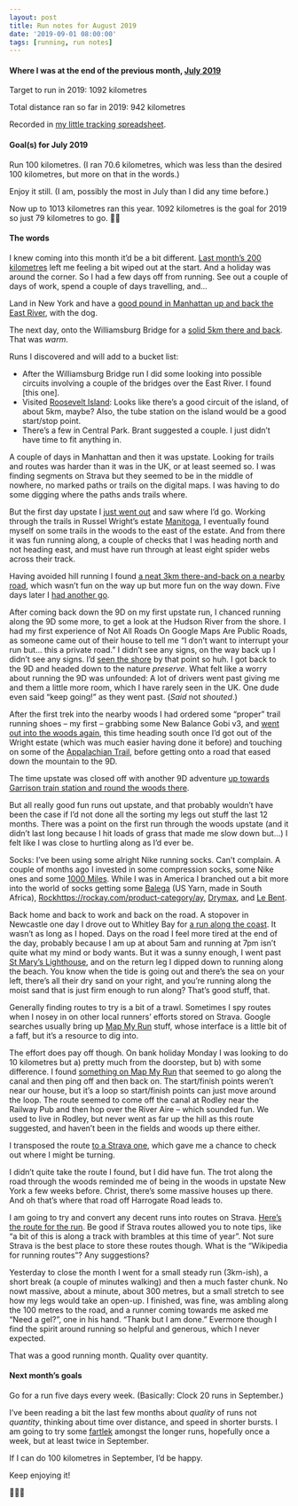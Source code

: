 ```yaml
---
layout: post
title: Run notes for August 2019
date: '2019-09-01 08:00:00'
tags: [running, run notes]
---
```


#### Where I was at the end of the previous month, [July 2019](https://www.ermlikeyeah.com/run-notes-2019-july/)

Target to run in 2019: 1092 kilometres

Total distance ran so far in 2019: 942 kilometres

Recorded in [my little tracking spreadsheet](https://www.icloud.com/numbers/0cWhQqgPDF2FKXSnUdB79lWVw#2019_running).

#### Goal(s) for July 2019

Run 100 kilometres. (I ran 70.6 kilometres, which was less than the desired 100 kilometres, but more on that in the words.)

Enjoy it still. (I am, possibly the most in July than I did any time before.)

Now up to 1013 kilometres ran this year. 1092 kilometres is the goal for 2019 so just 79 kilometres to go. 🙌🏼

#### The words

I knew coming into this month it’d be a bit different. [Last month’s 200 kilometres](https://www.ermlikeyeah.com/run-notes-2019-july/) left me feeling a bit wiped out at the start. And a holiday was around the corner. So I had a few days off from running. See out a couple of days of work, spend a couple of days travelling, and...

Land in New York and have a [good pound in Manhattan up and back the East River](https://www.strava.com/activities/2592761495), with the dog.

The next day, onto the Williamsburg Bridge for a [solid 5km there and back](https://www.strava.com/activities/2595652168). That was _warm_.

Runs I discovered and will add to a bucket list:

* After the Williamsburg Bridge run I did some looking into possible circuits involving a couple of the bridges over the East River. I found [this one].
* Visited [Roosevelt Island](https://www.google.co.uk/maps?oe=UTF-8&hl=en-gb&q=roosevelt+island&um=1&ie=UTF-8&sa=X&ved=2ahUKEwjOyM-ziK_kAhVUPcAKHUaJDR4Q_AUoAXoECBIQAQ): Looks like there’s a good circuit of the island, of about 5km, maybe? Also, the tube station on the island would be a good start/stop point.
* There’s a few in Central Park. Brant suggested a couple. I just didn’t have time to fit anything in.

A couple of days in Manhattan and then it was upstate. Looking for trails and routes was harder than it was in the UK, or at least seemed so. I was finding segments on Strava but they seemed to be in the middle of nowhere, no marked paths or trails on the digital maps. I was having to do some digging where the paths ands trails where.

But the first day upstate I [just went out](https://www.strava.com/activities/2601475538) and saw where I’d go. Working through the trails in Russel Wright’s estate [Manitoga](https://en.m.wikipedia.org/wiki/Manitoga), I eventually found myself on some trails in the woods to the east of the estate. And from there it was fun running along, a couple of checks that I was heading north and not heading east, and must have run through at least eight spider webs across their track.

Having avoided hill running I found [a neat 3km there-and-back on a nearby road](https://www.strava.com/activities/2606839418), which wasn’t fun on the way up but more fun on the way down. Five days later I [had another go](https://www.strava.com/activities/2618531715).

After coming back down the 9D on my first upstate run, I chanced running along the 9D some more, to get a look at the Hudson River from the shore. I had my first experience of Not All Roads On Google Maps Are Public Roads, as someone came out of their house to tell me “I don’t want to interrupt your run but... this a private road.” I didn’t see any signs, on the way back up I didn’t see any signs. I’d [seen the shore](https://www.instagram.com/p/B1BrHZIHJgR/) by that point so huh. I got back to the 9D and headed down to the nature _preserve_. What felt like a worry about running the 9D was unfounded: A lot of drivers went past giving me and them a little more room, which I have rarely seen in the UK. One dude even said “keep going!” as they went past. (_Said_ not _shouted_.) 

After the first trek into the nearby woods I had ordered some “proper” trail running shoes – my first – grabbing some New Balance Gobi v3, and [went out into the woods again](https://www.strava.com/activities/2609827104), this time heading south once I’d got out of the Wright estate (which was much easier having done it before) and touching on some of the [Appalachian Trail](https://en.m.wikipedia.org/wiki/Appalachian_Trail), before getting onto a road that eased down the mountain to the 9D.

The time upstate was closed off with another 9D adventure [up towards Garrison train station and round the woods there](https://www.strava.com/activities/2624014172).

But all really good fun runs out upstate, and that probably wouldn’t have been the case if I’d not done all the sorting my legs out stuff the last 12 months. There was a point on the first run through the woods upstate (and it didn’t last long because I hit loads of grass that made me slow down but...) I felt like I was close to hurtling along as I’d ever be.

Socks: I’ve been using some alright Nike running socks. Can’t complain. A couple of months ago I invested in some compression socks, some Nike ones and some [1000 Miles](https://1000mile.co.uk/product/1000-mile-compression-sock-2/). While I was in America I branched out a bit more into the world of socks getting some [Balega](https://balega-socks.implus.com) (US Yarn, made in South Africa), [Rockhttps://rockay.com/product-category/ay](running-socks/), [Drymax](https://www.drymaxsports.com), and [Le Bent](https://www.lebent.com/en/shop/product/le-sock-run-ultra-light-micro).

Back home and back to work and back on the road. A stopover in Newcastle one day I drove out to Whitley Bay for [a run along the coast](https://www.strava.com/activities/2636347752). It wasn’t as long as I hoped. Days on the road I feel more tired at the end of the day, probably because I am up at about 5am and running at 7pm isn’t quite what my mind or body wants. But it was a sunny enough, I went past [St Mary’s Lighthouse](https://en.m.wikipedia.org/wiki/St_Mary's_Lighthouse), and on the return leg I dipped down to running along the beach. You know when the tide is going out and there’s the sea on your left, there’s all their dry sand on your right, and you’re running along the moist sand that is just firm enough to run along? That’s good stuff, that.

Generally finding routes to try is a bit of a trawl. Sometimes I spy routes when I nosey in on other local runners’ efforts stored on Strava. Google searches usually bring up [Map My Run](https://www.mapmyrun.com/my_home/) stuff, whose interface is a little bit of a faff, but it’s a resource to dig into.

The effort does pay off though. On bank holiday Monday I was looking to do 10 kilometres but a) pretty much from the doorstep, but b) with some difference. I found [something on Map My Run](https://www.mapmyrun.com/routes/view/2658027838) that seemed to go along the canal and then ping off and then back on. The start/finish points weren’t near our house, but it’s a loop so start/finish points can just move around the loop. The route seemed to come off the canal at Rodley near the Railway Pub and then hop over the River Aire – which sounded fun. We used to live in Rodley, but never went as far up the hill as this route suggested, and haven’t been in the fields and woods up there either.

I transposed the route [to a Strava one](https://www.strava.com/routes/21335835), which gave me a chance to check out where I might be turning.

I didn’t quite take the route I found, but I did have fun. The trot along the road through the woods reminded me of being in the woods in upstate New York a few weeks before. Christ, there’s some massive houses up there. And oh that’s where that road off Harrogate Road leads to.

I am going to try and convert any decent runs into routes on Strava. [Here’s the route for the run](https://www.strava.com/routes/21343315). Be good if Strava routes allowed you to note tips, like “a bit of this is along a track with brambles at this time of year”. Not sure Strava is the best place to store these routes though. What is the “Wikipedia for running routes”? Any suggestions?

Yesterday to close the month I went for a small steady run (3km-ish), a short break (a couple of minutes walking) and then a much faster chunk. No nowt massive, about a minute, about 300 metres, but a small stretch to see how my legs would take an open-up. I finished, was fine, was ambling along the 100 metres to the road, and a runner coming towards me asked me “Need a gel?”, one in his hand. “Thank but I am done.” Evermore though I find the spirit around running so helpful and generous, which I never expected.

That was a good running month. Quality over quantity.

#### Next month’s goals

Go for a run five days every week. (Basically: Clock 20 runs in September.)

I’ve been reading a bit the last few months about _quality_ of runs not _quantity_, thinking about time over distance, and speed in shorter bursts. I am going to try some [fartlek](https://en.m.wikipedia.org/wiki/Fartlek) amongst the longer runs, hopefully once a week, but at least twice in September.

If I can do 100 kilometres in September, I’d be happy.

Keep enjoying it!

🏃🏻‍♂️
